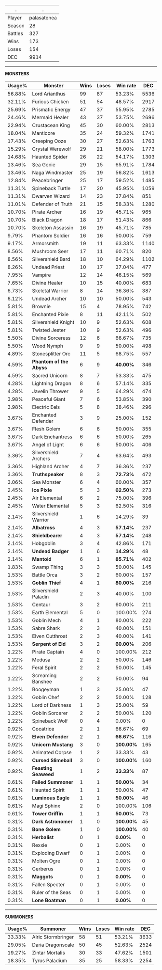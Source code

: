 .|.
|-|-
Player|palasatenea
Season|28
Battles|327
Wins|173
Loses|154
DEC|9914

---
**MONSTERS**

Usage%|Monster|Wins|Loses|Win rate|DEC|
-|-|-|-|-|-|
56.88%|Lord Arianthus|99|87|53.23%|5536|
32.11%|Furious Chicken|51|54|48.57%|2917|
25.69%|Prismatic Energy|47|37|55.95%|2785|
24.46%|Mermaid Healer|43|37|53.75%|2696|
22.94%|Crustacean King|45|30|60.00%|2813|
18.04%|Manticore|35|24|59.32%|1741|
17.43%|Creeping Ooze|30|27|52.63%|1763|
15.29%|Crystal Werewolf|29|21|58.00%|1773|
14.68%|Haunted Spider|26|22|54.17%|1303|
13.46%|Sea Genie|29|15|65.91%|1784|
13.46%|Naga Windmaster|25|19|56.82%|1613|
12.84%|Peacebringer|25|17|59.52%|1485|
11.31%|Spineback Turtle|17|20|45.95%|1059|
11.31%|Dwarven Wizard|14|23|37.84%|851|
11.01%|Defender of Truth|21|15|58.33%|1280|
10.70%|Pirate Archer|16|19|45.71%|965|
10.70%|Black Dragon|18|17|51.43%|866|
10.70%|Skeleton Assassin|16|19|45.71%|785|
9.79%|Phantom Soldier|16|16|50.00%|759|
9.17%|Armorsmith|19|11|63.33%|1140|
8.56%|Mushroom Seer|17|11|60.71%|820|
8.56%|Silvershield Bard|18|10|64.29%|1102|
8.26%|Undead Priest|10|17|37.04%|477|
7.95%|Vampire|12|14|46.15%|569|
7.65%|Divine Healer|10|15|40.00%|683|
6.73%|Skeletal Warrior|8|14|36.36%|387|
6.12%|Undead Archer|10|10|50.00%|543|
5.81%|Brownie|15|4|78.95%|742|
5.81%|Enchanted Pixie|8|11|42.11%|502|
5.81%|Silvershield Knight|10|9|52.63%|608|
5.81%|Twisted Jester|10|9|52.63%|496|
5.50%|Divine Sorceress|12|6|66.67%|735|
5.50%|Wood Nymph|9|9|50.00%|498|
4.89%|Stonesplitter Orc|11|5|68.75%|557|
4.59%|**Phantom of the Abyss**|6|9|**40.00%**|346|
4.59%|Sacred Unicorn|8|7|53.33%|475|
4.28%|Lightning Dragon|8|6|57.14%|335|
4.28%|Javelin Thrower|9|5|64.29%|474|
3.98%|Peaceful Giant|7|6|53.85%|390|
3.98%|Electric Eels|5|8|38.46%|296|
3.67%|Enchanted Defender|3|9|25.00%|152|
3.67%|Flesh Golem|6|6|50.00%|355|
3.67%|Dark Enchantress|6|6|50.00%|265|
3.67%|Angel of Light|6|6|50.00%|406|
3.36%|Silvershield Archers|7|4|63.64%|493|
3.36%|Highland Archer|4|7|36.36%|237|
3.36%|**Truthspeaker**|8|3|**72.73%**|472|
3.06%|Sea Monster|6|4|60.00%|357|
2.45%|**Ice Pixie**|5|3|**62.50%**|273|
2.45%|Air Elemental|6|2|75.00%|396|
2.45%|Water Elemental|5|3|62.50%|316|
2.14%|Silvershield Warrior|1|6|14.29%|39|
2.14%|**Albatross**|4|3|**57.14%**|237|
2.14%|**Shieldbearer**|4|3|**57.14%**|248|
2.14%|Hobgoblin|3|4|42.86%|171|
2.14%|**Undead Badger**|1|6|**14.29%**|48|
2.14%|**Mantoid**|6|1|**85.71%**|402|
1.83%|Swamp Thing|3|3|50.00%|145|
1.53%|Battle Orca|3|2|60.00%|157|
1.53%|**Goblin Thief**|4|1|**80.00%**|216|
1.53%|Silvershield Paladin|2|3|40.00%|100|
1.53%|Centaur|3|2|60.00%|211|
1.53%|Earth Elemental|5|0|100.00%|274|
1.53%|Goblin Mech|4|1|80.00%|222|
1.53%|Sabre Shark|2|3|40.00%|151|
1.53%|Elven Cutthroat|2|3|40.00%|141|
1.53%|**Serpent of Eld**|3|2|**60.00%**|206|
1.22%|Pirate Captain|4|0|100.00%|212|
1.22%|Medusa|2|2|50.00%|146|
1.22%|Feral Spirit|2|2|50.00%|145|
1.22%|Screaming Banshee|2|2|50.00%|94|
1.22%|Boogeyman|1|3|25.00%|47|
1.22%|Goblin Chef|2|2|50.00%|128|
1.22%|Lord of Darkness|1|3|25.00%|59|
1.22%|Goblin Sorcerer|2|2|50.00%|120|
1.22%|Spineback Wolf|0|4|0.00%|0|
0.92%|Cocatrice|2|1|66.67%|69|
0.92%|**Elven Defender**|2|1|**66.67%**|116|
0.92%|**Unicorn Mustang**|3|0|**100.00%**|165|
0.92%|Animated Corpse|1|2|33.33%|43|
0.92%|**Cursed Slimeball**|3|0|**100.00%**|160|
0.92%|**Feasting Seaweed**|1|2|**33.33%**|87|
0.61%|**Failed Summoner**|1|1|**50.00%**|34|
0.61%|Haunted Spirit|1|1|50.00%|47|
0.61%|**Luminous Eagle**|1|1|**50.00%**|46|
0.61%|Magi Sphinx|2|0|100.00%|106|
0.61%|**Tower Griffin**|1|1|**50.00%**|73|
0.31%|**Dark Astronomer**|1|0|**100.00%**|45|
0.31%|**Bone Golem**|1|0|**100.00%**|40|
0.31%|**Herbalist**|0|1|**0.00%**|0|
0.31%|Rexxie|0|1|0.00%|0|
0.31%|Exploding Dwarf|0|1|0.00%|0|
0.31%|Molten Ogre|0|1|0.00%|0|
0.31%|Cerberus|0|1|0.00%|0|
0.31%|**Maggots**|0|1|**0.00%**|0|
0.31%|Fallen Specter|0|1|0.00%|0|
0.31%|Ruler of the Seas|0|1|0.00%|0|
0.31%|**Lone Boatman**|0|1|**0.00%**|0|

---
**SUMMONERS**

Usage%|Summoner|Wins|Loses|Win rate|DEC|
-|-|-|-|-|-|
33.33%|Alric Stormbringer|58|51|53.21%|3633|
29.05%|Daria Dragonscale|50|45|52.63%|2524|
19.27%|Zintar Mortalis|30|33|47.62%|1501|
18.35%|Tyrus Paladium|35|25|58.33%|2254|

